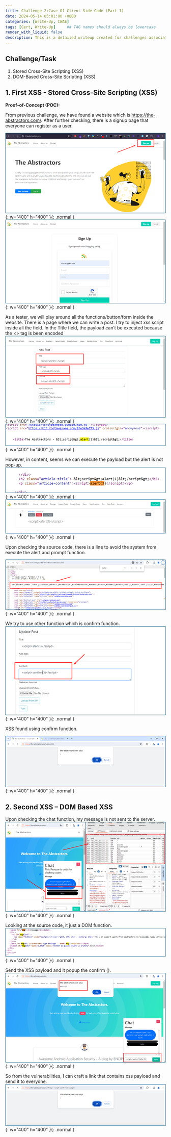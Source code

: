 ```yaml
---
title: Challenge 2:Case Of Client Side Code (Part 1)
date: 2024-05-14 05:01:00 +0800
categories: [Write-Up, CWAE]
tags: [Cert, Write-Up]     ## TAG names should always be lowercase
render_with_liquid: false
description: This is a detailed writeup created for challenges associated with the Certified Web AppSecurity Expert (CWAE) certification. 
---
```


## Challenge/Task

1. Stored Cross-Site Scripting (XSS)
2. DOM-Based Cross-Site Scripting (XSS)

## 1. First XSS - Stored Cross-Site Scripting (XSS)

**Proof-of-Concept (POC):**

From previous challenge, we have found a website which is https://the-abstractors.com/. After further checking, there is a signup page that everyone can register as a user.

![The Abstractors website](/img/cwae/theabstractor.png){: w="400" h="400" }{: .normal }
![The Abstractors sign-up page](/img/cwae/signup.png){: w="400" h="400" }{: .normal }

As a tester, we will play around all the functions/button/form inside the website. There is a page where we can write a post. I try to inject xss script inside all the field. In the Title field, the payload can’t be executed because the <> tag is been encoded
![The Abstractors post page](/img/cwae/xss1.png){: w="400" h="400" }{: .normal }
![POC-xss](/img/cwae/xss2.png){: w="400" h="400" }{: .normal }

However, in content, seems we can execute the payload but the alert is not pop-up. 
![POC-xss](/img/cwae/xss3.png){: w="400" h="400" }{: .normal }
![POC-xss](/img/cwae/xss4.png){: w="400" h="400" }{: .normal }

Upon checking the source code, there is a line to avoid the system from execute the alert and prompt function. 

![POC-xss](/img/cwae/xss5.png){: w="400" h="400" }{: .normal }

We try to use other function which is confirm function.
![POC-xss](/img/cwae/xss6.png){: w="400" h="400" }{: .normal }

XSS found using confirm function.

![POC-xss](/img/cwae/xss7.png){: w="400" h="400" }{: .normal }

## 2. Second XSS – DOM Based XSS

Upon checking the chat function, my message is not sent to the server. 
![POC-xss](/img/cwae/xss8.png){: w="400" h="400" }{: .normal }

Looking at the source code, it just a DOM function.
![POC-xss](/img/cwae/xss9.png){: w="400" h="400" }{: .normal }

Send the XSS payload and it popup the confirm ().
![POC-xss](/img/cwae/xss10.png){: w="400" h="400" }{: .normal }

So from the vulnerabilities, I can craft a link that contains xss payload and send it to everyone.
![POC-xss](/img/cwae/xss11.png){: w="400" h="400" }{: .normal }